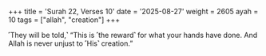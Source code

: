 +++
title = 'Surah 22, Verses 10'
date = '2025-08-27'
weight = 2605
ayah = 10
tags = ["allah", "creation"]
+++

˹They will be told,˺ “This is ˹the reward˺ for what your hands have done. And Allah is never unjust to ˹His˺ creation.”